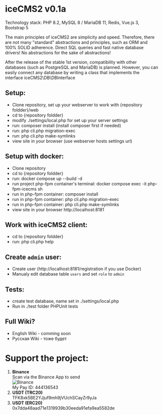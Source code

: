 # iceCMS2 v0.1a

Technology stack: PHP 8.2, MySQL 8 / MariaDB 11, Redis, Vue.js 3, Bootstrap 5

The main principles of iceCMS2 are simplicity and speed. Therefore, there are not many "standard" abstractions and
principles, such as ORM and 100% SOLID adherence. Direct SQL queries and fast native database drivers! No abstractions
for the sake of abstractions!

After the release of the stable 1st version, compatibility with other databases (such as PostgreSQL and MariaDB) is
planned. However, you can easily connect any database by writing a class that implements the interface
iceCMS2\DB\DBInterface

## Setup:
- Clone repository, set up your webserver to work with {repository foldder}/web
- cd to {repository foldder}
- modify ./settings/local.php for set up your server settings
- run: composer install (install composer first if needed)
- run: php cli.php migration-exec
- run: php cli.php make-symlinks
- view site in your browser (use webserver hosts settings url)

## Setup with docker:
- Clone repository
- cd to {repository foldder}
- run: docker compose up --build -d
- run project php-fpm container's terminal: docker compose exec -it php-fpm-icecms sh
- run in php-fpm container: composer install
- run in php-fpm container: php cli.php migration-exec
- run in php-fpm container: php cli.php make-symlinks
- view site in your browser http://localhost:8181

## Work with iceCMS2 client:
- cd to {repository foldder}
- run: php cli.php help

## Create `admin` user:
- Create user (http://localhost:8181/registration if you use Docker)
- Manualy edit database table `users` and set `role` to `admin`

## Tests:
- create test database, name set in ./settings/local.php
- Run in ./test folder PHPUnit tests

## Full Wiki?
- English Wiki - comming soon
- Русская Wiki - тоже будет

# Support the project:
1. **Binance**  
Scan via the Binance App to send  
![Binance](https://github.com/desfpc/iceCMS2/assets/783571/342b15d9-b85d-4b08-b146-bc90c4074fb4 "Binance")  
My Pay ID: 444136543  
2. **USDT (TRC20)**  
TFK8xk5BE2YJjuf9mh9jVUchSCayZr9yJa  
3. **USDT (ERC20)**  
0x7dda48aad71e1319939b30eeda91efa9ea5582de  
